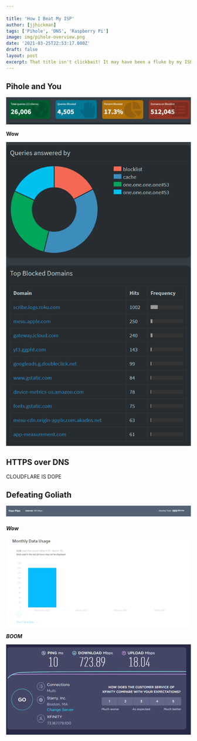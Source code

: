 ```yaml
---

title: 'How I Beat My ISP'
author: [jjhickman]
tags: ['Pihole', 'DNS', 'Raspberry Pi']
image: img/pihole-overview.png
date: '2021-03-25T22:53:17.000Z'
draft: false
layout: post
excerpt: That title isn't clickbait! It may have been a fluke by my ISP that may be corrected in the future, but for now I am David and I just bested Goliath.
---
```


## Pihole and You

![Pihole statistics this past week](img/pihole-stats.jpg)

**Wow**

![Pihole top blocked domains this past week](img/top-blocked-domains.jpg)

## HTTPS over DNS

CLOUDFLARE IS DOPE

## Defeating Goliath

![My supposed 100 Mb/s plan](img/comcast-plan.jpg)

***Wow***

![Pihole top blocked domains this past week](img/comcast-monthly-usage.jpg)

***BOOM***


![700 Mb/s speedtest!](img/speedtest.jpg)